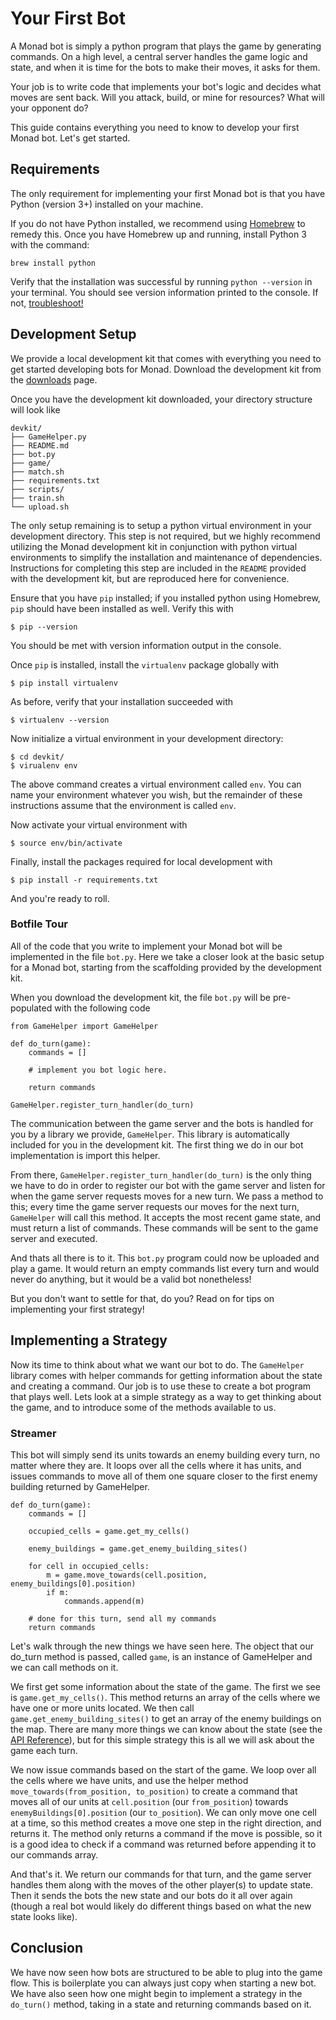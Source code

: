 # Your First Bot

A Monad bot is simply a python program that plays the game by generating commands.
On a high level, a central server handles the game logic and state, and when it is time
for the bots to make their moves, it asks for them.

Your job is to write code that implements your bot's logic and
decides what moves are sent back.
Will you attack, build, or mine for resources? What will your opponent do?

This guide contains everything you need to know to develop your first
Monad bot. Let's get started. 

## Requirements

The only requirement for implementing your first Monad bot is that you have Python (version 3+) installed on your machine.

If you do not have Python installed, we recommend using [Homebrew](https://brew.sh) to remedy this. Once you have Homebrew up and running, install Python 3 with the command:

```
brew install python
```

Verify that the installation was successful by running `python --version` in your terminal. You should see version information printed to the console. If not,  [troubleshoot!](http://lmgtfy.com/?q=homebrew+python+issue)

## Development Setup

We provide a local development kit that comes with everything you need to get
started developing bots for Monad. Download the development kit from the [downloads](../downloads/README.md) page.

Once you have the development kit downloaded, your directory structure will look like

```
devkit/
├── GameHelper.py
├── README.md
├── bot.py
├── game/
├── match.sh
├── requirements.txt
├── scripts/
├── train.sh
└── upload.sh
```

The only setup remaining is to setup a python virtual environment in your
development directory. This step is not required, but
we highly recommend utilizing the Monad development kit in conjunction
with python virtual environments to simplify the installation and maintenance
of dependencies.
Instructions for completing this step are included in the
`README` provided with the development kit, but are reproduced here for convenience.

Ensure that you have `pip` installed; if you installed python using Homebrew,
`pip` should have been installed as well. Verify this with

```
$ pip --version
```

You should be met with version information output in the console.

Once `pip` is installed, install the `virtualenv` package globally with

```
$ pip install virtualenv
```

As before, verify that your installation succeeded with

```
$ virtualenv --version
```

Now initialize a virtual environment in your development directory:

```
$ cd devkit/
$ virualenv env
```

The above command creates a virtual environment called `env`. You can name your
environment whatever you wish, but the remainder of these instructions assume that
the environment is called `env`.

Now activate your virtual environment with

```
$ source env/bin/activate
```

Finally, install the packages required for local development with

```
$ pip install -r requirements.txt
```

And you're ready to roll.

### Botfile Tour

All of the code that you write to implement your Monad bot will be implemented in
the file `bot.py`. Here we take a closer look at the basic setup for a Monad bot,
starting from the scaffolding provided by the development kit.

When you download the development kit, the file `bot.py` will be pre-populated with the following code

```
from GameHelper import GameHelper

def do_turn(game):
    commands = []

    # implement you bot logic here.

    return commands

GameHelper.register_turn_handler(do_turn)
```

The communication between the game server and the bots is handled for you by a library we provide,
`GameHelper`. This library is automatically included for you in the development kit.
The first thing we do in our bot implementation is import this helper.


From there, `GameHelper.register_turn_handler(do_turn)`
is the only thing we have to do in order
to register our bot with the game server and listen for when the game server requests
moves for a new turn. We pass a method to this; every time the game server
requests our moves for the next turn, `GameHelper` will call this method. It accepts the most recent
game state, and must return a list of commands. These commands will be sent to the game server and
executed.

And thats all there is to it.
This `bot.py` program could now be uploaded and play a game. It would return
an empty commands list every turn and would never do anything, but it would be a valid bot nonetheless!

But you don't want to settle for that, do you?
Read on for tips on implementing your first strategy!

## Implementing a Strategy

Now its time to think about what we want our bot to do. The `GameHelper` library comes with
helper commands for getting information about the state and creating a command. Our job is
to use these to create a bot program that plays well. Lets look at a simple strategy as a way to
get thinking about the game, and to introduce some of the methods available to us.

### Streamer

This bot will simply send its units towards an enemy building every turn, no matter where they are.
It loops over all the cells where it has units, and issues commands to move all of them one square
closer to the first enemy building returned by GameHelper.

```
def do_turn(game):
    commands = []

    occupied_cells = game.get_my_cells()

    enemy_buildings = game.get_enemy_building_sites()

    for cell in occupied_cells:
        m = game.move_towards(cell.position, enemy_buildings[0].position)
        if m:
            commands.append(m)

    # done for this turn, send all my commands
    return commands
```

Let's walk through the new things we have seen here. The object that our do_turn method is passed,
called `game`, is an instance of GameHelper and we can call methods on it.

We first get some information about the state of the game. The first we see
is `game.get_my_cells()`. This method returns an array of the cells where we have one or more units
located.
We then call `game.get_enemy_building_sites()` to get an array of the enemy buildings on the map.
There are many more things we can know about the state
(see the [API Reference](../api-reference/README.md)),
but for this simple strategy this is all we will ask about the game each turn.

We now issue commands based on the start of the game. We loop over all the cells where we have units,
and use the helper method `move_towards(from_position, to_position)` to create a command
that moves all of our units at `cell.position` (our `from_position`) towards `enemyBuildings[0].position`
(our `to_position`). We can only move one cell at a time, so this method creates a move
one step in the right direction, and returns it. The method only returns a command if the move is
possible,
so it is a good idea to check if a command was returned before appending it to our commands array.

And that's it. We return our commands for that turn, and the game server handles them along with the
moves of the other
player(s) to update state. Then it sends the bots the new state and our bots do it all over again
(though a real
bot would likely do different things based on what the new state looks like).

## Conclusion

We have now seen how bots are structured to be able to plug into the game flow. This is
boilerplate you can always just copy when starting a new bot. We have also seen
how one might begin to implement a strategy in the `do_turn()` method, taking in a state and returning
commands based on it.
